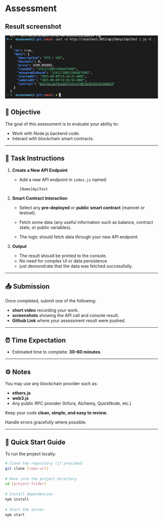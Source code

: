 # Assessment

## Result screenshot

![Result screenshot](resources/result_screenshot.png)

## 📝 Objective

The goal of this assessment is to evaluate your ability to:

- Work with Node.js backend code.
- Interact with blockchain smart contracts.

---

## 📌 Task Instructions

1. **Create a New API Endpoint**

   - Add a new API endpoint in `index.js` named:

     ```
     [Name]ApiTest
     ```

2. **Smart Contract Interaction**

   - Select any **pre-deployed** or **public smart contract** (mainnet or testnet).
   
   - Fetch some data (any useful information such as balance, contract state, or public variables).
   
   - The logic should fetch data through your new API endpoint.


3. **Output**

   - The result should be printed to the console.
   - No need for complex UI or data persistence 
   - just demonstrate that the data was fetched successfully.

---

## 📤 Submission

Once completed, submit one of the following:

- **short video** recording your work.
- **screenshots** showing the API call and console result.
- **Github Link** where your assessment result were pushed.

---

## ⏰ Time Expectation

- Estimated time to complete: **30–60 minutes**.

---

## ⚙️ Notes

You may use any blockchain provider such as:

  - **ethers.js**
  - **web3.js**
  - Any public RPC provider (Infura, Alchemy, QuickNode, etc.)
  
Keep your code **clean, simple, and easy to review**.

Handle errors gracefully where possible.

---
## 🚀 Quick Start Guide

To run the project locally:

```bash
# Clone the repository (if provided)
git clone [repo-url]

# Move into the project directory
cd [project-folder]

# Install dependencies
npm install

# Start the server
npm start
